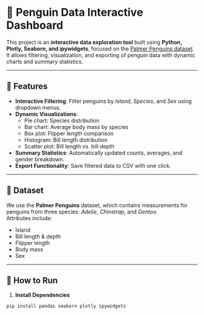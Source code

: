 # 🐧 Penguin Data Interactive Dashboard

This project is an **interactive data exploration tool** built using **Python, Plotly, Seaborn, and ipywidgets**, focused on the [Palmer Penguins dataset](https://allisonhorst.github.io/palmerpenguins/).  
It allows filtering, visualization, and exporting of penguin data with dynamic charts and summary statistics.

---

## 📌 Features
- **Interactive Filtering**: Filter penguins by *Island*, *Species*, and *Sex* using dropdown menus.
- **Dynamic Visualizations**:
  - Pie chart: Species distribution
  - Bar chart: Average body mass by species
  - Box plot: Flipper length comparison
  - Histogram: Bill length distribution
  - Scatter plot: Bill length vs. bill depth
- **Summary Statistics**: Automatically updated counts, averages, and gender breakdown.
- **Export Functionality**: Save filtered data to CSV with one click.

---

## 📂 Dataset
We use the **Palmer Penguins** dataset, which contains measurements for penguins from three species: *Adelie*, *Chinstrap*, and *Gentoo*.  
Attributes include:
- Island
- Bill length & depth
- Flipper length
- Body mass
- Sex

---

## 🚀 How to Run

1. **Install Dependencies**
```bash
pip install pandas seaborn plotly ipywidgets
